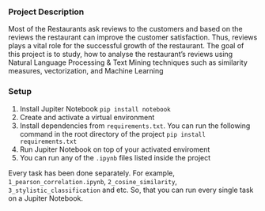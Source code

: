 ### Project Description
Most of the Restaurants ask reviews to the customers and based on the reviews the restaurant can improve
the customer satisfaction. Thus, reviews plays a vital role for the
successful growth of the restaurant.
The goal of this project is to study, how to analyse the
restaurant’s reviews using Natural Language Processing & Text
Mining techniques such as similarity measures, vectorization, and
Machine Learning

### Setup
  1. Install Jupiter Notebook ```pip install notebook```
  2. Create and activate a virtual environment
  3. Install dependencies from ```requirements.txt```.
You can run the following command in the root directory of the project
```pip install requirements.txt```
  4. Run Jupiter Notebook on top of your activated enviroment
  5. You can run any of the ```.ipynb``` files listed inside the project

Every task has been done separately. For example,
```1_pearson_correlation.ipynb```, ```2_cosine_similarity```, ```3_stylistic_classification``` and etc.
So, that you can run every single task on a Jupiter Notebook. 
